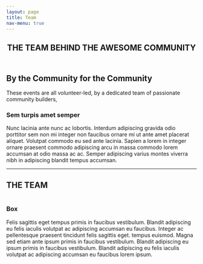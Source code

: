 ```yaml
---
layout: page
title: Team
nav-menu: true
---
```


<!-- Main -->
<div id="main" class="alt">

<!-- One -->
<section id="one">
	<div class="inner">
		<header class="major">
			<h1>THE TEAM BEHIND THE AWESOME COMMUNITY</h1>
		</header>

<!-- Content -->
<h2 id="content">By the Community for the Community</h2>
<p>These events are all volunteer-led, by a dedicated team of passionate community builders, </p>
<div class="row">
	<div class="6u 12u$(small)">
		<h3>Sem turpis amet semper</h3>
		<p>Nunc lacinia ante nunc ac lobortis. Interdum adipiscing gravida odio porttitor sem non mi integer non faucibus ornare mi ut ante amet placerat aliquet. Volutpat commodo eu sed ante lacinia. Sapien a lorem in integer ornare praesent commodo adipiscing arcu in massa commodo lorem accumsan at odio massa ac ac. Semper adipiscing varius montes viverra nibh in adipiscing blandit tempus accumsan.</p>
	</div>	
</div>

<hr class="major" />

<!-- Elements -->
<h2 id="elements">THE TEAM</h2>
<div class="row 200%">
	<div class="12u 12u$(small)">

<!-- Image -->
<div class="box alt">
	<div class="row 25% uniform">
        <div class="3u"><span class="image fit"><img src="{% link assets/images/shar.jpg %}" alt="" /></span></div>
		<div class="3u"><span class="image fit"><img src="{% link assets/images/avishai.jpg %}" alt="" /></span></div>
		<div class="3u"><span class="image fit"><img src="{% link assets/images/julia.jpg %}" alt="" /></span></div>
       <div class="3u"><span class="image fit"><img src="{% link assets/images/jeremy.jpg %}" alt="" /></span></div>
		<!-- Break -->
		<div class="3u"><span class="image fit"><img src="{% link assets/images/dan.jpg %}" alt="" /></span></div>
		<div class="3u"><span class="image fit"><img src="{% link assets/images/andrei.jpg %}" alt="" /></span></div>
		<div class="3u"><span class="image fit"><img src="{% link assets/images/elizabeth.jpg %}" alt="" /></span></div>
        <div class="3u"><span class="image fit"><img src="{% link assets/images/erik.jpg %}" alt="" /></span></div>
		<!-- Break -->
		<div class="3u"><span class="image fit"><img src="{% link assets/images/dan.jpg %}" alt="" /></span></div>
		<div class="3u"><span class="image fit"><img src="{% link assets/images/andrei.jpg %}" alt="" /></span></div>
		<div class="3u"><span class="image fit"><img src="{% link assets/images/elizabeth.jpg %}" alt="" /></span></div>
        <div class="3u"><span class="image fit"><img src="{% link assets/images/jeremy.jpg %}" alt="" /></span></div>
	</div>
    </div>

<!-- <h4>Left &amp; Right</h4>
<p><span class="image left"><img src="{% link assets/images/pic09.jpg %}" alt="" /></span>Lorem ipsum dolor sit accumsan interdum nisi, quis tincidunt felis sagittis eget. tempus euismod. Vestibulum ante ipsum primis in faucibus vestibulum. Blandit adipiscing eu felis iaculis volutpat ac adipiscing accumsan eu faucibus. Integer ac pellentesque praesent tincidunt felis sagittis eget. tempus euismod. Vestibulum ante ipsum primis sagittis eget. tempus euismod. Vestibulum ante ipsum primis in faucibus vestibulum. Blandit adipiscing eu felis iaculis volutpat ac adipiscing accumsan eu faucibus. Integer ac pellentesque praesent tincidunt felis sagittis eget tempus vestibulum ante ipsum primis in faucibus magna blandit adipiscing eu felis iaculis.</p>
<p><span class="image right"><img src="{% link assets/images/pic10.jpg %}" alt="" /></span>Lorem ipsum dolor sit accumsan interdum nisi, quis tincidunt felis sagittis eget. tempus euismod. Vestibulum ante ipsum primis in faucibus vestibulum. Blandit adipiscing eu felis iaculis volutpat ac adipiscing accumsan eu faucibus. Integer ac pellentesque praesent tincidunt felis sagittis eget. tempus euismod. Vestibulum ante ipsum primis sagittis eget. tempus euismod. Vestibulum ante ipsum primis in faucibus vestibulum. Blandit adipiscing eu felis iaculis volutpat ac adipiscing accumsan eu faucibus. Integer ac pellentesque praesent tincidunt felis sagittis eget tempus vestibulum ante ipsum primis in faucibus magna blandit adipiscing eu felis iaculis.</p> -->

<!-- Box -->
<h3>Box</h3>
<div class="box">
	<p>Felis sagittis eget tempus primis in faucibus vestibulum. Blandit adipiscing eu felis iaculis volutpat ac adipiscing accumsan eu faucibus. Integer ac pellentesque praesent tincidunt felis sagittis eget. tempus euismod. Magna sed etiam ante ipsum primis in faucibus vestibulum. Blandit adipiscing eu ipsum primis in faucibus vestibulum. Blandit adipiscing eu felis iaculis volutpat ac adipiscing accumsan eu faucibus lorem ipsum.</p>
</div>


</div>
</div>

</div>
</section>

</div>
